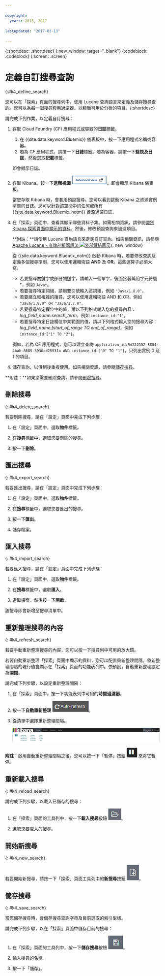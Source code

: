 ```yaml
---

copyright:
  years: 2015, 2017

lastupdated: "2017-03-13"

---
```



{:shortdesc: .shortdesc}
{:new_window: target="_blank"}
{:codeblock: .codeblock}
{:screen: .screen}

# 定義自訂搜尋查詢
{:#k4_define_search}

您可以在「探索」頁面的搜尋列中，使用 Lucene 查詢語言來定義及儲存搜尋查詢。您可以為每一個搜尋套用過濾器，以精簡可用於分析的項目。{:shortdesc}

請完成下列作業，以定義自訂搜尋：

1. 存取 Cloud Foundry (CF) 應用程式或容器的**日誌**標籤。 

    1. 在 {{site.data.keyword.Bluemix}} 儀表板中，按一下應用程式名稱或容器。
    2. 若為 CF 應用程式，請按一下**日誌**標籤。若為容器，請按一下**監視及日誌**，然後選取**記載**標籤。
    
    即會顯示日誌。

2. 存取 Kibana。按一下**進階視圖** ![「進階視圖」鏈結](images/logging_advanced_view.jpg "「進階視圖」鏈結")。即會顯示 Kibana 儀表板。

    當您存取 Kibana 時，會套用預設搜尋。您可以看到啟動 Kibana 之資源實例清單的日誌。您可以針對該空間中的任何或所有 {{site.data.keyword.Bluemix_notm}} 資源過濾日誌。

3. 在「探索」頁面中，查看其顯示哪些資料子集。如需相關資訊，請參閱[識別 Kibana 探索頁面中顯示的資料](logging_kibana_analize_logs_interactively.html#k4_identify_data)。然後，修改預設查詢來過濾項目。

    **附註：**請使用 Lucene 查詢語言來定義自訂查詢。如需相關資訊，請參閱 [Apache Lucene - 查詢剖析器語法 ![外部鏈結圖示](../../../icons/launch-glyph.svg "外部鏈結圖示")](https://lucene.apache.org/core/2_9_4/queryparsersyntax.html){: new_window}
    
    從 {{site.data.keyword.Bluemix_notm}} 啟動 Kibana 時，若要修改查詢及定義多個搜尋準則，您可以使用邏輯術語 **AND** 及 **OR**。這些運算子必須大寫。    
    
    * 若要搜尋關鍵字或部分關鍵字，請輸入一個單字，後面接著萬用字元符號 \*，例如 `Java*`。 
    * 若要搜尋特定詞組，請用雙引號輸入該詞組，例如 `"Java/1.8.0"`。
    * 若要建立較複雜的搜尋，您可以使用邏輯術語 AND 和 OR，例如 `"Java/1.8.0" OR "Java/1.7.0"`。
    * 若要搜尋特定欄位中的值，請以下列格式輸入您的搜尋內容：*log_field_name:search_term*，例如 `instance_id:"1"`。
    * 若要搜尋特定日誌欄位中某範圍的值，請以下列格式輸入您的搜尋內容：*log_field_name:[start_of_range TO end_of_range]*，例如 `instance_id:["1" TO "2"]`。

     例如，若為 CF 應用程式，您可以建立查詢 `application_id:9d222152-8834-4bab-8685-3036cd25931a AND instance_id:["0" TO "1"]`，只列出實例 *0* 及 *1* 的項目。 

4. 儲存查詢，以供稍後重複使用。如需相關資訊，請參閱[儲存搜尋](logging_kibana_filtering_logs.html#k4_save_search)。 

**附註：**如果您需要刪除查詢，請參閱[刪除搜尋](logging_kibana_filtering_logs.html#k4_delete_search)。



## 刪除搜尋
{: #k4_delete_search}

若要刪除搜尋，請在「設定」頁面中完成下列步驟：

1. 在「設定」頁面中，選取**物件**標籤。

2. 在**搜尋**標籤中，選取您要刪除的搜尋。

3. 按一下**刪除**。


## 匯出搜尋
{: #k4_export_search}

若要匯出搜尋，請在「設定」頁面中完成下列步驟：

1. 在「設定」頁面中，選取**物件**標籤。

2. 在**搜尋**標籤中，選取您要匯出的搜尋。

3. 按一下**匯出**。

4. 儲存檔案。

 
## 匯入搜尋
{: #k4_import_search}

若要匯入搜尋，請在「設定」頁面中完成下列步驟：

1. 在「設定」頁面中，選取**物件**標籤。

2. 在**搜尋**標籤中，選取**匯入**。

3. 選取檔案，然後按一下**開啟**。

該搜尋即會新增至搜尋清單中。

## 重新整理搜尋的內容
{: #k4_refresh_search}

若要手動重新整理搜尋的內容，您可以按一下搜尋列中可用的放大鏡。 

若要自動重新整理「探索」頁面中顯示的資料，您可以配置重新整理間隔。重新整理間隔的現行值會顯示在「探索」頁面的功能表列中。依預設，自動重新整理設定為**關閉**。

請完成下列步驟，以設定重新整理間隔：

1. 在「探索」頁面中，按一下功能表列中可用的**時間過濾器**。

2. 按一下**自動重新整理** ![自動重新整理](images/k4_auto_refresh_icon.jpg "自動重新整理")。

3. 從清單中選擇重新整理間隔。 

    ![重新整理間隔選項](images/k4_change_autorefresh.jpg "重新整理間隔選項")


**附註**：啟用自動重新整理間隔之後，您可以按一下「暫停」按鈕 ![暫停](images/k4_auto_refresh_pause_icon.jpg "暫停") 來將它暫停。


## 重新載入搜尋
{: #k4_reload_search}

請完成下列步驟，以載入已儲存的搜尋：

1. 在「探索」頁面的工具列中，按一下**載入搜尋**按鈕 ![載入搜尋](images/k4_load_icon.jpg "載入搜尋")。

2. 選取您要載入的搜尋。 

## 開始新搜尋
{: #k4_new_search}

若要開始新搜尋，請按一下「探索」頁面工具列中的**新搜尋**按鈕 ![新搜尋](images/k4_new_search_icon.jpg "新搜尋")。

## 儲存搜尋 
{: #k4_save_search}

當您儲存搜尋時，會儲存搜尋查詢字串及目前選取的索引型樣。

請完成下列步驟，以在「探索」頁面中儲存目前的搜尋：

1. 在「探索」頁面的工具列中，按一下**儲存搜尋**按鈕 ![儲存搜尋](images/k4_save_search_icon.jpg "儲存搜尋")。

2. 輸入搜尋的名稱。

3. 按一下「儲存」。 
